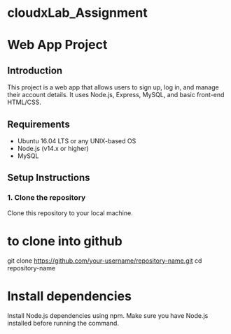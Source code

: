 # cloudxLab_Assignment

# Web App Project

## Introduction
This project is a web app that allows users to sign up, log in, and manage their account details. It uses Node.js, Express, MySQL, and basic front-end HTML/CSS.

## Requirements
- Ubuntu 16.04 LTS or any UNIX-based OS
- Node.js (v14.x or higher)
- MySQL

## Setup Instructions

### 1. Clone the repository
Clone this repository to your local machine.

# to clone into github
git clone https://github.com/your-username/repository-name.git
cd repository-name

# Install dependencies
Install Node.js dependencies using npm. Make sure you have Node.js installed before running the command.
